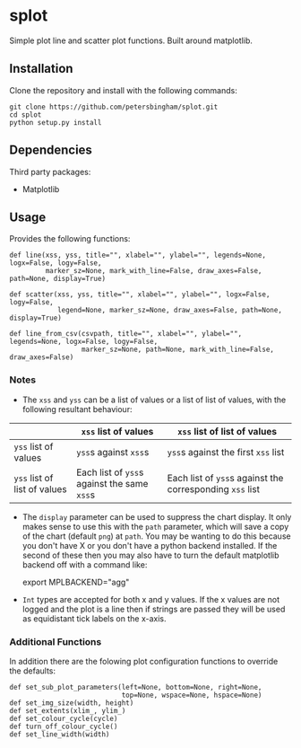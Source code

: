 # splot
Simple plot line and scatter plot functions. Built around matplotlib.

## Installation

Clone the repository and install with the following commands:

    git clone https://github.com/petersbingham/splot.git
    cd splot
    python setup.py install

## Dependencies

Third party packages:
 - Matplotlib

## Usage

Provides the following functions:

    def line(xss, yss, title="", xlabel="", ylabel="", legends=None, logx=False, logy=False,
             marker_sz=None, mark_with_line=False, draw_axes=False, path=None, display=True)

    def scatter(xss, yss, title="", xlabel="", ylabel="", logx=False, logy=False,
                legend=None, marker_sz=None, draw_axes=False, path=None, display=True)

    def line_from_csv(csvpath, title="", xlabel="", ylabel="", legends=None, logx=False, logy=False,
                      marker_sz=None, path=None, mark_with_line=False, draw_axes=False)

### Notes

* The `xss` and `yss` can be a list of values or a list of list of values, with the following resultant behaviour:

|                              | `xss` list of values                        | `xss` list of list of values                             |
|------------------------------|---------------------------------------------|----------------------------------------------------------|
| `yss` list of values         | `yss`s against `xss`s                       | `yss`s against the first `xss` list                      |
| `yss` list of list of values | Each list of `yss`s against the same `xss`s | Each list of `yss`s against the corresponding `xss` list |

* The `display` parameter can be used to suppress the chart display. It only makes sense to use this with the `path` parameter, which will save a copy of the chart (default `png`) at `path`. You may be wanting to do this because you don't have X or you don't have a python backend installed. If the second of these then you may also have to turn the default matplotlib backend off with a command like:

    export MPLBACKEND="agg"

* `Int` types are accepted for both x and y values. If the x values are not logged and the plot is a line then if strings are passed they will be used as equidistant tick labels on the x-axis.

### Additional Functions

In addition there are the folowing plot configuration functions to override the defaults:

    def set_sub_plot_parameters(left=None, bottom=None, right=None,
                                top=None, wspace=None, hspace=None)
    def set_img_size(width, height)
    def set_extents(xlim_, ylim_)
    def set_colour_cycle(cycle)
    def turn_off_colour_cycle()
    def set_line_width(width)

